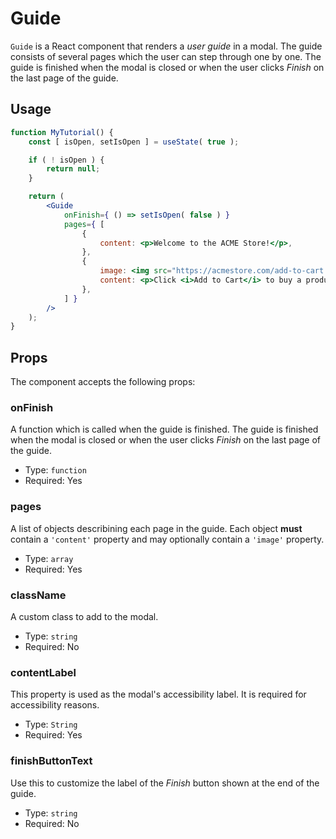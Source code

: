 Guide
========

`Guide` is a React component that renders a _user guide_ in a modal. The guide consists of several pages which the user can step through one by one. The guide is finished when the modal is closed or when the user clicks _Finish_ on the last page of the guide.

## Usage

```jsx
function MyTutorial() {
	const [ isOpen, setIsOpen ] = useState( true );

	if ( ! isOpen ) {
		return null;
	}

	return (
		<Guide
			onFinish={ () => setIsOpen( false ) }
			pages={ [
				{
					content: <p>Welcome to the ACME Store!</p>,
				},
				{
					image: <img src="https://acmestore.com/add-to-cart.png" />,
					content: <p>Click <i>Add to Cart</i> to buy a product.</p>,
				},
			] }
		/>
	);
}
```

## Props

The component accepts the following props:

### onFinish

A function which is called when the guide is finished. The guide is finished when the modal is closed or when the user clicks _Finish_ on the last page of the guide.

- Type: `function`
- Required: Yes

### pages

A list of objects describining each page in the guide. Each object **must** contain a `'content'` property and may optionally contain a `'image'` property.

- Type: `array`
- Required: Yes

### className

A custom class to add to the modal.

- Type: `string`
- Required: No

### contentLabel

This property is used as the modal's accessibility label. It is required for accessibility reasons.

- Type: `String`
- Required: Yes

### finishButtonText

Use this to customize the label of the _Finish_ button shown at the end of the guide.

- Type: `string`
- Required: No

